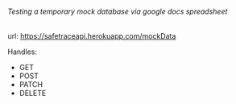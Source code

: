 ###### Testing a temporary mock database via google docs spreadsheet

url: https://safetraceapi.herokuapp.com/mockData

Handles:

- GET
- POST
- PATCH
- DELETE